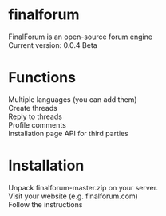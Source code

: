 # finalforum
FinalForum is an open-source forum engine  
Current version: 0.0.4 Beta

# Functions
Multiple languages (you can add them)  
Create threads  
Reply to threads  
Profile comments  
Installation page
API for third parties

# Installation
Unpack finalforum-master.zip on your server.  
Visit your website (e.g. finalforum.com)  
Follow the instructions
